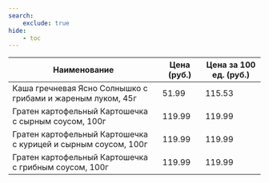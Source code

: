 ```yaml
---
search:
    exclude: true
hide:
    - toc
---
```


| Наименование | Цена (руб.) | Цена за 100 ед. (руб.) |
| -- | -- | -- |
| Каша гречневая Ясно Солнышко с грибами и жареным луком, 45г | 51.99 | 115.53 |
| Гратен картофельный Картошечка с сырным соусом, 100г | 119.99 | 119.99 |
| Гратен картофельный Картошечка с курицей и сырным соусом, 100г | 119.99 | 119.99 |
| Гратен картофельный Картошечка с грибным соусом, 100г | 119.99 | 119.99 |
